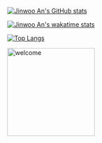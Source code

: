 [![Jinwoo An's GitHub stats](https://github-readme-stats.vercel.app/api?username=zigzinu&show_icons=true&theme=dracula)](https://github-readme-stats.vercel.app/api?username=zigzinu&show_icons=true&theme=dracula)

[![Jinwoo An's wakatime stats](https://github-readme-stats.vercel.app/api/wakatime?username=zigzinu&theme=dracula)](https://github-readme-stats.vercel.app/api/wakatime?username=zigzinu)

[![Top Langs](https://github-readme-stats.vercel.app/api/top-langs/?username=zigzinu&layout=compact&theme=dracula)](https://github-readme-stats.vercel.app/api/top-langs/?username=zigzinu&layout=compact)

<img align="center" src="https://media.giphy.com/media/26BGqMb4MNrzr1UQ0/giphy.gif" alt="welcome" height="200"/>

<!--
Readme Card Guide
https://github.com/anuraghazra/github-readme-stats

[![Readme Card](https://github-readme-stats.vercel.app/api/pin/?username=zigzinu&repo=til)](https://github.com/anuraghazra/github-readme-stats)

**zigzinu/zigzinu** is a ✨ _special_ ✨ repository because its `README.md` (this file) appears on your GitHub profile.

Here are some ideas to get you started:

- 🔭 I’m currently working on ...
- 🌱 I’m currently learning ...
- 👯 I’m looking to collaborate on ...
- 🤔 I’m looking for help with ...
- 💬 Ask me about ...
- 📫 How to reach me: ...
- 😄 Pronouns: ...
- ⚡ Fun fact: ...
-->
